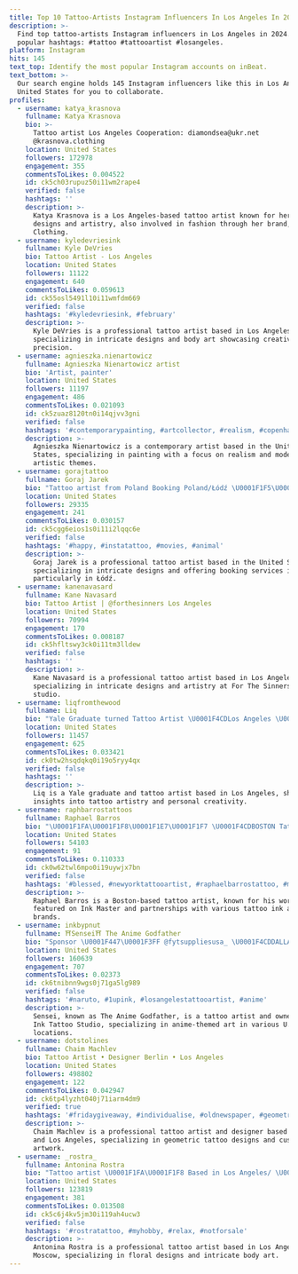 ```yaml
---
title: Top 10 Tattoo-Artists Instagram Influencers In Los Angeles In 2024
description: >-
  Find top tattoo-artists Instagram influencers in Los Angeles in 2024. Most
  popular hashtags: #tattoo #tattooartist #losangeles.
platform: Instagram
hits: 145
text_top: Identify the most popular Instagram accounts on inBeat.
text_bottom: >-
  Our search engine holds 145 Instagram influencers like this in Los Angeles,
  United States for you to collaborate.
profiles:
  - username: katya_krasnova
    fullname: Katya Krasnova
    bio: >-
      Tattoo artist Los Angeles Cooperation: diamondsea@ukr.net
      @krasnova.clothing
    location: United States
    followers: 172978
    engagement: 355
    commentsToLikes: 0.004522
    id: ck5ch03rupuz50i11wm2rape4
    verified: false
    hashtags: ''
    description: >-
      Katya Krasnova is a Los Angeles-based tattoo artist known for her unique
      designs and artistry, also involved in fashion through her brand, Krasnova
      Clothing.
  - username: kyledevriesink
    fullname: Kyle DeVries
    bio: Tattoo Artist - Los Angeles
    location: United States
    followers: 11122
    engagement: 640
    commentsToLikes: 0.059613
    id: ck55osl5491l10i11wmfdm669
    verified: false
    hashtags: '#kyledevriesink, #february'
    description: >-
      Kyle DeVries is a professional tattoo artist based in Los Angeles,
      specializing in intricate designs and body art showcasing creativity and
      precision.
  - username: agnieszka.nienartowicz
    fullname: Agnieszka Nienartowicz artist
    bio: 'Artist, painter'
    location: United States
    followers: 11197
    engagement: 486
    commentsToLikes: 0.021093
    id: ck5zuaz8120tn0i14qjvv3gni
    verified: false
    hashtags: '#contemporarypainting, #artcollector, #realism, #copenhagenart'
    description: >-
      Agnieszka Nienartowicz is a contemporary artist based in the United
      States, specializing in painting with a focus on realism and modern
      artistic themes.
  - username: gorajtattoo
    fullname: Goraj Jarek
    bio: "Tattoo artist from Poland Booking Poland/Łódź \U0001F1F5\U0001F1F1 ➡️ gorajbooking@gmail.com"
    location: United States
    followers: 29335
    engagement: 241
    commentsToLikes: 0.030157
    id: ck5cgg6eios1s0i11i2lqqc6e
    verified: false
    hashtags: '#happy, #instatattoo, #movies, #animal'
    description: >-
      Goraj Jarek is a professional tattoo artist based in the United States,
      specializing in intricate designs and offering booking services in Poland,
      particularly in Łódź.
  - username: kanenavasard
    fullname: Kane Navasard
    bio: Tattoo Artist | @forthesinners Los Angeles
    location: United States
    followers: 70994
    engagement: 170
    commentsToLikes: 0.008187
    id: ck5hfltswy3ck0i11tm3lldew
    verified: false
    hashtags: ''
    description: >-
      Kane Navasard is a professional tattoo artist based in Los Angeles,
      specializing in intricate designs and artistry at For The Sinners tattoo
      studio.
  - username: liqfromthewood
    fullname: Liq
    bio: "Yale Graduate turned Tattoo Artist \U0001F4CDLos Angeles \U0001F4E7bigLiqDBTH@gmail.com to book appointments"
    location: United States
    followers: 11457
    engagement: 625
    commentsToLikes: 0.033421
    id: ck0tw2hsqdqkq0i19o5ryy4qx
    verified: false
    hashtags: ''
    description: >-
      Liq is a Yale graduate and tattoo artist based in Los Angeles, sharing
      insights into tattoo artistry and personal creativity.
  - username: raphbarrostattoos
    fullname: Raphael Barros
    bio: "\U0001F1FA\U0001F1F8\U0001F1E7\U0001F1F7 \U0001F4CDBOSTON Tattoo Artist @inkmaster8 Sponsored @intenzetattooink @intenzebrazil @fytsupplies @hustlebutterdeluxe @inkmapstattooapp App \U0001F447\U0001F3FC"
    location: United States
    followers: 54103
    engagement: 91
    commentsToLikes: 0.110333
    id: ck0w62twl6mpo0i19uywjx7bn
    verified: false
    hashtags: '#blessed, #newyorktattooartist, #raphaelbarrostattoo, #miamiinked'
    description: >-
      Raphael Barros is a Boston-based tattoo artist, known for his work
      featured on Ink Master and partnerships with various tattoo ink and supply
      brands.
  - username: inkbypnut
    fullname: ⛩Sensei⛩ The Anime Godfather
    bio: "Sponsor \U0001F447\U0001F3FF @fytsuppliesusa_ \U0001F4CDDALLAS +\U0001F4CD LA+ ATL \U0001F344Owner of @1upink_tattoostudio and @1upinkwest"
    location: United States
    followers: 160639
    engagement: 707
    commentsToLikes: 0.02373
    id: ck6tnibnn9wgs0j71ga5lg989
    verified: false
    hashtags: '#naruto, #1upink, #losangelestattooartist, #anime'
    description: >-
      Sensei, known as The Anime Godfather, is a tattoo artist and owner of 1Up
      Ink Tattoo Studio, specializing in anime-themed art in various U.S.
      locations.
  - username: dotstolines
    fullname: Chaim Machlev
    bio: Tattoo Artist • Designer Berlin • Los Angeles
    location: United States
    followers: 498802
    engagement: 122
    commentsToLikes: 0.042947
    id: ck6tp4lyzht040j71iarm4dm9
    verified: true
    hashtags: '#fridaygiveaway, #individualise, #oldnewspaper, #geometrictattoo'
    description: >-
      Chaim Machlev is a professional tattoo artist and designer based in Berlin
      and Los Angeles, specializing in geometric tattoo designs and custom
      artwork.
  - username: _rostra_
    fullname: Antonina Rostra
    bio: "Tattoo artist \U0001F1FA\U0001F1F8 Based in Los Angeles/ \U0001F1F7\U0001F1FA Moscow I’ll give you flowers forever"
    location: United States
    followers: 123819
    engagement: 381
    commentsToLikes: 0.013508
    id: ck5c6j4kv5jm30i119ah4ucw3
    verified: false
    hashtags: '#rostratattoo, #myhobby, #relax, #notforsale'
    description: >-
      Antonina Rostra is a professional tattoo artist based in Los Angeles and
      Moscow, specializing in floral designs and intricate body art.
---
```


